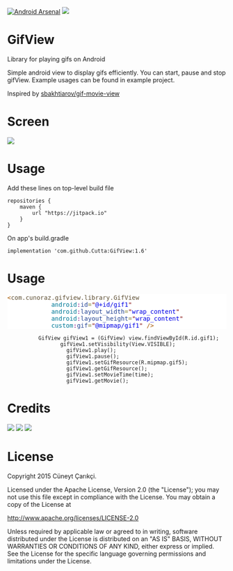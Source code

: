 [![Android Arsenal](https://img.shields.io/badge/Android%20Arsenal-GifView-green.svg?style=true)](https://android-arsenal.com/details/1/2968)
<a href="http://www.methodscount.com/?lib=com.github.Cutta%3AGifView%3A1.1"><img src="https://img.shields.io/badge/Methods and size-55 | 6 KB-e91e63.svg"/></a>

# GifView
Library for playing gifs on Android

Simple android view to display gifs efficiently. You can start, pause and stop gifView. Example usages can be found in example project.

Inspired by <a href = "https://github.com/sbakhtiarov/gif-movie-view">sbakhtiarov/gif-movie-view</a>
# Screen
<img src = "https://media.giphy.com/media/26tPsYL5hA4IEGAfu/giphy.gif"></img>
# Usage
Add these lines on top-level build file
```
repositories {
    maven {
        url "https://jitpack.io"
    }
}
```
On app's build.gradle
```
implementation 'com.github.Cutta:GifView:1.6'
```

# Usage
 <pre style='color:#000000;background:#ffffff;'><span style='color:#a65700; '>&lt;</span><span style='color:#5f5035; '>com.cunoraz.gifview.library.GifView</span>
            <span style='color:#007997; '>android</span><span style='color:#800080; '>:</span><span style='color:#274796; '>id</span><span style='color:#808030; '>=</span><span style='color:#800000; '>"</span><span style='color:#0000e6; '>@+id/gif1</span><span style='color:#800000; '>"</span>
            <span style='color:#007997; '>android</span><span style='color:#800080; '>:</span><span style='color:#274796; '>layout_width</span><span style='color:#808030; '>=</span><span style='color:#800000; '>"</span><span style='color:#0000e6; '>wrap_content</span><span style='color:#800000; '>"</span>
            <span style='color:#007997; '>android</span><span style='color:#800080; '>:</span><span style='color:#274796; '>layout_height</span><span style='color:#808030; '>=</span><span style='color:#800000; '>"</span><span style='color:#0000e6; '>wrap_content</span><span style='color:#800000; '>"</span>
            <span style='color:#007997; '>custom</span><span style='color:#800080; '>:</span><span style='color:#274796; '>gif</span><span style='color:#808030; '>=</span><span style='color:#800000; '>"</span><span style='color:#0000e6; '>@mipmap/gif1</span><span style='color:#800000; '>"</span> <span style='color:#a65700; '>/></span>
</pre>
            
              GifView gifView1 = (GifView) view.findViewById(R.id.gif1);
                     gifView1.setVisibility(View.VISIBLE);
                       gifView1.play();
                       gifView1.pause();
                       gifView1.setGifResource(R.mipmap.gif5);
                       gifView1.getGifResource();
                       gifView1.setMovieTime(time);
                       gifView1.getMovie();

# Credits
<a href = "https://plus.google.com/u/0/116948443141721480957"><img src = "https://raw.githubusercontent.com/florent37/DaVinci/master/mobile/src/main/res/drawable-hdpi/gplus.png"/></a>
<a href = "https://twitter.com/Cuneyt_Carikci"><img src = "https://raw.githubusercontent.com/florent37/DaVinci/master/mobile/src/main/res/drawable-hdpi/twitter.png"/></a>
<a href = "https://www.linkedin.com/in/c%C3%BCneyt-%C3%A7ar%C4%B1k%C3%A7i-b4619161?trk=nav_responsive_tab_profile_pic"><img src = "https://raw.githubusercontent.com/florent37/DaVinci/master/mobile/src/main/res/drawable-hdpi/linkedin.png"/></a>

# License
Copyright 2015 Cüneyt Çarıkçi.

Licensed under the Apache License, Version 2.0 (the "License");
you may not use this file except in compliance with the License.
You may obtain a copy of the License at

   http://www.apache.org/licenses/LICENSE-2.0

Unless required by applicable law or agreed to in writing, software
distributed under the License is distributed on an "AS IS" BASIS,
WITHOUT WARRANTIES OR CONDITIONS OF ANY KIND, either express or implied.
See the License for the specific language governing permissions and
limitations under the License.
